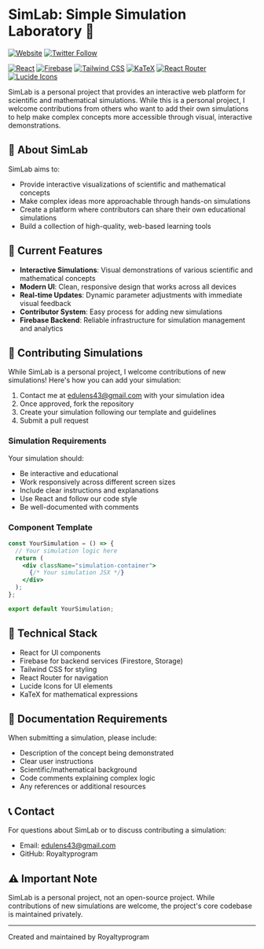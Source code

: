 # SimLab: Simple Simulation Laboratory 🧪

[![Website](https://img.shields.io/badge/website-simlab.info-blue?style=flat&logo=internet-explorer)](https://simlabapp.com)
[![Twitter Follow](https://img.shields.io/badge/follow-%40SimLab__official-1DA1F2?logo=twitter&style=flat)](https://twitter.com)

[![React](https://img.shields.io/badge/React-18.0.0-61DAFB?logo=react&logoColor=white)](https://reactjs.org/)
[![Firebase](https://img.shields.io/badge/Firebase-10.7.0-FFCA28?logo=firebase&logoColor=black)](https://firebase.google.com/)
[![Tailwind CSS](https://img.shields.io/badge/Tailwind_CSS-3.3.0-38B2AC?logo=tailwind-css&logoColor=white)](https://tailwindcss.com/)
[![KaTeX](https://img.shields.io/badge/KaTeX-0.16.9-yellow?logo=latex&logoColor=white)](https://katex.org/)
[![React Router](https://img.shields.io/badge/React_Router-6.20.0-CA4245?logo=react-router&logoColor=white)](https://reactrouter.com/)
[![Lucide Icons](https://img.shields.io/badge/Lucide_Icons-0.294.0-gray?logo=lucide&logoColor=white)](https://lucide.dev/)

SimLab is a personal project that provides an interactive web platform for scientific and mathematical simulations. While this is a personal project, I welcome contributions from others who want to add their own simulations to help make complex concepts more accessible through visual, interactive demonstrations.

## 🌟 About SimLab

SimLab aims to:
- Provide interactive visualizations of scientific and mathematical concepts
- Make complex ideas more approachable through hands-on simulations
- Create a platform where contributors can share their own educational simulations
- Build a collection of high-quality, web-based learning tools

## 🎯 Current Features

- **Interactive Simulations**: Visual demonstrations of various scientific and mathematical concepts
- **Modern UI**: Clean, responsive design that works across all devices
- **Real-time Updates**: Dynamic parameter adjustments with immediate visual feedback
- **Contributor System**: Easy process for adding new simulations
- **Firebase Backend**: Reliable infrastructure for simulation management and analytics

## 👥 Contributing Simulations

While SimLab is a personal project, I welcome contributions of new simulations! Here's how you can add your simulation:

1. Contact me at edulens43@gmail.com with your simulation idea
2. Once approved, fork the repository
3. Create your simulation following our template and guidelines
4. Submit a pull request

### Simulation Requirements

Your simulation should:
- Be interactive and educational
- Work responsively across different screen sizes
- Include clear instructions and explanations
- Use React and follow our code style
- Be well-documented with comments

### Component Template
```jsx
const YourSimulation = () => {
  // Your simulation logic here
  return (
    <div className="simulation-container">
      {/* Your simulation JSX */}
    </div>
  );
};

export default YourSimulation;
```

## 🔧 Technical Stack

- React for UI components
- Firebase for backend services (Firestore, Storage)
- Tailwind CSS for styling
- React Router for navigation
- Lucide Icons for UI elements
- KaTeX for mathematical expressions

## 📝 Documentation Requirements

When submitting a simulation, please include:
- Description of the concept being demonstrated
- Clear user instructions
- Scientific/mathematical background
- Code comments explaining complex logic
- Any references or additional resources

## 📞 Contact

For questions about SimLab or to discuss contributing a simulation:
- Email: edulens43@gmail.com
- GitHub: Royaltyprogram

## ⚠️ Important Note

SimLab is a personal project, not an open-source project. While contributions of new simulations are welcome, the project's core codebase is maintained privately.

---

Created and maintained by Royaltyprogram
